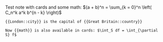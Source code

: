 Test note with cards and some math: $(a + b)^n = \sum_{k = 0}^n \left( C_n^k a^k b^{n - k} \right)$

```card
{{London::city}} is the capital of {{Great Britain::country}}
```

```card
Now {{math}} is also available in cards: $\int_S df = \int_{\partial S} f$
```

